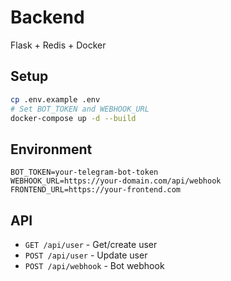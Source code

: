 # Backend

Flask + Redis + Docker

## Setup

```bash
cp .env.example .env
# Set BOT_TOKEN and WEBHOOK_URL
docker-compose up -d --build
```

## Environment

```
BOT_TOKEN=your-telegram-bot-token
WEBHOOK_URL=https://your-domain.com/api/webhook
FRONTEND_URL=https://your-frontend.com
```

## API

- `GET /api/user` - Get/create user
- `POST /api/user` - Update user
- `POST /api/webhook` - Bot webhook